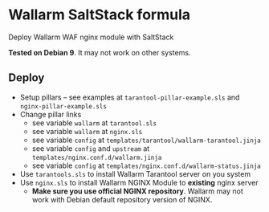 Wallarm SaltStack formula
=========================

Deploy Wallarm WAF nginx module with SaltStack

**Tested on Debian 9**. It may not work on other systems.


Deploy
------

* Setup pillars &ndash; see examples at `tarantool-pillar-example.sls` and `nginx-pillar-example.sls`
* Change pillar links
    * see variable `wallarm` at `tarantool.sls`
    * see variable `wallarm` at `nginx.sls`
    * see variable `config` at `templates/tarantool/wallarm-tarantool.jinja`
    * see variable `config` and `upstream` at `templates/nginx.conf.d/wallarm.jinja`
    * see variable `config` at `templates/nginx.conf.d/wallarm-status.jinja`
* Use `tarantools.sls` to install Wallarm Tarantool server on you system
* Use `nginx.sls` to install Wallarm NGINX Module to **existing** nginx server
    * **Make sure you use official NGINX repository**. Wallarm may not work with Debian default repository version of NGINX.

